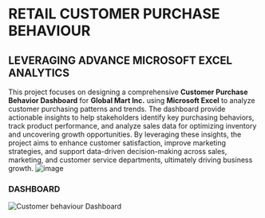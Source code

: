 # RETAIL CUSTOMER PURCHASE BEHAVIOUR
## LEVERAGING ADVANCE MICROSOFT EXCEL ANALYTICS
This project focuses on designing a comprehensive **Customer Purchase Behavior Dashboard** for **Global Mart Inc.** using **Microsoft Excel** to analyze customer purchasing patterns and trends. The dashboard provide actionable insights to help stakeholders identify key purchasing behaviors, track product performance, and analyze sales data for optimizing inventory and uncovering growth opportunities. By leveraging these insights, the project aims to enhance customer satisfaction, improve marketing strategies, and support data-driven decision-making across sales, marketing, and customer service departments, ultimately driving business growth.
![image](https://github.com/user-attachments/assets/d70cc2f4-4903-4944-b962-0b9208cbba0b)



### DASHBOARD
![Customer behaviour Dashboard](https://github.com/user-attachments/assets/da2b63b2-e313-46de-bdb6-24ca78a86b40)
